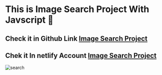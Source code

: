 <h1>This is Image Search Project With Javscript 🤩</h1>

<h2> Check it in Github Link <a href="https://maryama-mohamed.github.io/Image-Search-Project/">Image Search Project</a></h2>

<h2> Chek it In netlify Account <a href="https://love-calculator-app.netlify.app/">Image Search Project </a> </h2>

![search](https://github.com/user-attachments/assets/d6d223ae-04b5-4e93-a663-e5d11dad983e)
